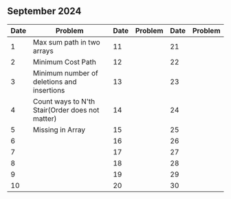 ## September 2024

| Date | Problem                                         | Date | Problem | Date | Problem |
| ---- | ----------------------------------------------- | ---- | ------- | ---- | ------- |
| 1    | Max sum path in two arrays                      | 11   |         | 21   |         |
| 2    | Minimum Cost Path                               | 12   |         | 22   |         |
| 3    | Minimum number of deletions and insertions      | 13   |         | 23   |         |
| 4    | Count ways to N'th Stair(Order does not matter) | 14   |         | 24   |         |
| 5    | Missing in Array                                | 15   |         | 25   |         |
| 6    |                                                 | 16   |         | 26   |         |
| 7    |                                                 | 17   |         | 27   |         |
| 8    |                                                 | 18   |         | 28   |         |
| 9    |                                                 | 19   |         | 29   |         |
| 10   |                                                 | 20   |         | 30   |         |
